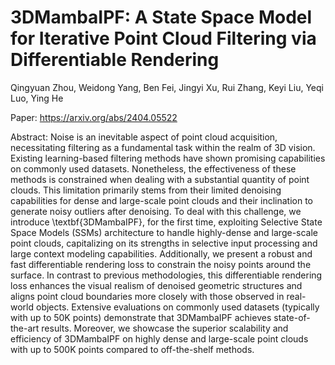 # 3DMambaIPF: A State Space Model for Iterative Point Cloud Filtering via Differentiable Rendering
Qingyuan Zhou, Weidong Yang, Ben Fei, Jingyi Xu, Rui Zhang, Keyi Liu, Yeqi Luo, Ying He

Paper: https://arxiv.org/abs/2404.05522

Abstract: Noise is an inevitable aspect of point cloud acquisition, necessitating filtering as a fundamental task within the realm of 3D vision. Existing learning-based filtering methods have shown promising capabilities on commonly used datasets. Nonetheless, the effectiveness of these methods is constrained when dealing with a substantial quantity of point clouds. This limitation primarily stems from their limited denoising capabilities for dense and large-scale point clouds and their inclination to generate noisy outliers after denoising. To deal with this challenge, we introduce \textbf{3DMambaIPF}, for the first time, exploiting Selective State Space Models (SSMs) architecture to handle highly-dense and large-scale point clouds, capitalizing on its strengths in selective input processing and large context modeling capabilities. Additionally, we present a robust and fast differentiable rendering loss to constrain the noisy points around the surface. In contrast to previous methodologies, this differentiable rendering loss enhances the visual realism of denoised geometric structures and aligns point cloud boundaries more closely with those observed in real-world objects. Extensive evaluations on commonly used datasets (typically with up to 50K points) demonstrate that 3DMambaIPF achieves state-of-the-art results. Moreover, we showcase the superior scalability and efficiency of 3DMambaIPF on highly dense and large-scale point clouds with up to 500K points compared to off-the-shelf methods.
